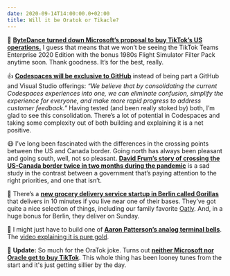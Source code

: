 ```yaml
---
date: 2020-09-14T14:00:00.0+02:00
title: Will it be Oratok or Tikacle?
---
```


🕺 **[ByteDance turned down Microsoft’s proposal to buy TikTok’s US operations.][1]** I guess that means that we won’t be seeing the TikTok Teams Enterprise 2020 Edition with the bonus 1980s Flight Simulator Filter Pack anytime soon. Thank goodness. It’s for the best, really.

👍 **[Codespaces will be exclusive to GitHub][0]** instead of being part a  GitHub and Visual Studio offerings: _“We believe that by consolidating the current Codespaces experiences into one, we can eliminate confusion, simplify the experience for everyone, and make more rapid progress to address customer feedback.”_  Having tested (and been really stoked by) both, I’m glad to see this consolidation. There’s a lot of potential in Codespaces and taking some complexity out of both building and explaining it is a net positive. 

😷 I’ve long been fascinated with the differences in the crossing points between the US and Canada border. Going north has always been pleasant and going south, well, not so pleasant. **[David Frum’s story of crossing the US-Canada border twice in two months during the pandemic][2]** is a sad study in the contrast between a government that’s paying attention to the right priorities, and one that isn’t.

🦍 There’s a **[new grocery delivery service startup in Berlin called Gorillas][3]** that delivers in 10 minutes if you live near one of their bases. They’ve got quite a nice selection of things, including our family favorite [Oatly][6]. And, in a huge bonus for Berlin, they deliver on Sunday.

🔔 I might just have to build one of **[Aaron Patterson’s analog terminal bells][4]**. The [video explaining it is pure gold][5].  

🤣 **Update:** So much for the OraTok joke. Turns out **[neither Microsoft nor Oracle get to buy TikTok][7]**. This whole thing has been looney tunes from the start and it's just getting sillier by the day.

[0]: https://devblogs.microsoft.com/visualstudio/visual-studio-codespaces-is-consolidating-into-github-codespaces/
[1]: https://blogs.microsoft.com/blog/2020/09/13/microsoft-statement-on-tiktok/
[2]: https://www.theatlantic.com/ideas/archive/2020/09/i-crossed-back-state-denial/616126/
[3]: https://gorillas.io/
[4]: https://github.com/tenderlove/analog-terminal-bell
[5]: https://www.youtube.com/watch?v=uG8VpN6Z_YA
[6]: https://www.oatly.com/int/
[7]: https://techcrunch.com/2020/09/14/bytedance-wont-sell-tiktok-to-microsoft-or-oracle/
